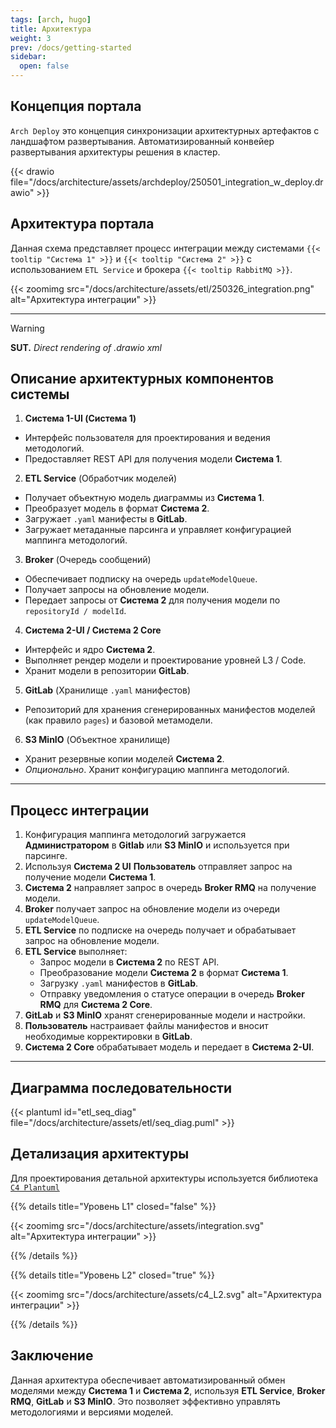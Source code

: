 ```yaml
---
tags: [arch, hugo]
title: Архитектура
weight: 3
prev: /docs/getting-started
sidebar:
  open: false
---
```


## Концепция портала

`Arch Deploy` это концепция синхронизации архитектурных артефактов с ландшафтом развертывания.
Автоматизированный конвейер развертывания архитектуры решения в кластер.

{{< drawio file="/docs/architecture/assets/archdeploy/250501_integration_w_deploy.drawio" >}}

## Архитектура портала

Данная схема представляет процесс интеграции между системами `{{< tooltip "Система 1" >}}` и `{{< tooltip "Система 2" >}}` с использованием `ETL Service` и брокера
`{{< tooltip RabbitMQ >}}`.

{{< zoomimg src="/docs/architecture/assets/etl/250326_integration.png" alt="Архитектура интеграции" >}}

---

> [!WARNING]
> **SUT.** _Direct rendering of .drawio xml_

[//]: # ({{< drawio file="/docs/architecture/products/etl/assets/241031_integration.drawio" >}})

## Описание архитектурных компонентов системы

1. **Система 1-UI (Система 1)**
  - Интерфейс пользователя для проектирования и ведения методологий.
  - Предоставляет REST API для получения модели **Система 1**.

2. **ETL Service** (Обработчик моделей)
  - Получает объектную модель диаграммы из **Система 1**.
  - Преобразует модель в формат **Система 2**.
  - Загружает `.yaml` манифесты в **GitLab**.
  - Загружает метаданные парсинга и управляет конфигурацией маппинга методологий.

3. **Broker** (Очередь сообщений)
  - Обеспечивает подписку на очередь `updateModelQueue`.
  - Получает запросы на обновление модели.
  - Передает запросы от **Система 2** для получения модели по `repositoryId / modelId`.

4. **Система 2-UI / Система 2 Core**
  - Интерфейс и ядро **Система 2**.
  - Выполняет рендер модели и проектирование уровней L3 / Code.
  - Хранит модели в репозитории **GitLab**.

5. **GitLab** (Хранилище `.yaml` манифестов)
  - Репозиторий для хранения сгенерированных манифестов моделей (как правило `pages`) и базовой метамодели.

6. **S3 MinIO** (Объектное хранилище)
  - Хранит резервные копии моделей **Система 2**.
  - _Опционально_. Хранит конфигурацию маппинга методологий.

---

## **Процесс интеграции**
1. Конфигурация маппинга методологий загружается **Администратором** в **Gitlab** или **S3 MinIO** и используется при парсинге.
2. Используя **Система 2 UI** **Пользователь** отправляет запрос на получение модели **Система 1**.
3. **Система 2** направляет запрос в очередь **Broker RMQ** на получение модели.
4. **Broker** получает запрос на обновление модели из очереди `updateModelQueue`.
5. **ETL Service** по подписке на очередь получает и обрабатывает запрос на обновление модели.
6. **ETL Service** выполняет:
   - Запрос модели в **Система 2** по REST API.
   - Преобразование модели **Система 2** в формат **Система 1**.
   - Загрузку `.yaml` манифестов в **GitLab**.
   - Отправку уведомления о статусе операции в очередь **Broker RMQ** для **Система 2 Core**.
7. **GitLab** и **S3 MinIO** хранят сгенерированные модели и настройки.
8. **Пользователь** настраивает файлы манифестов и вносит необходимые корректировки в **GitLab**.
9. **Система 2 Core** обрабатывает модель и передает в **Система 2-UI**.

---

## Диаграмма последовательности

{{< plantuml id="etl_seq_diag" file="/docs/architecture/assets/etl/seq_diag.puml" >}}

## Детализация архитектуры

Для проектирования детальной архитектуры используется библиотека [`C4 Plantuml`](https://github.com/plantuml-stdlib/C4-PlantUML) 

{{% details title="Уровень L1" closed="false" %}}

{{< zoomimg src="/docs/architecture/assets/integration.svg" alt="Архитектура интеграции" >}}

{{% /details %}}

[//]: # (### Уровень L2)
[//]: # ({{< plantuml id="arch_diag_l2" file="/docs/architecture/assets/c4_L2.puml" >}})

{{% details title="Уровень L2" closed="true" %}}

{{< zoomimg src="/docs/architecture/assets/c4_L2.svg" alt="Архитектура интеграции" >}}

{{% /details %}}


## **Заключение**
Данная архитектура обеспечивает автоматизированный обмен моделями между **Система 1** и **Система 2**, используя **ETL Service**, **Broker RMQ**, **GitLab** и **S3 MinIO**.
Это позволяет эффективно управлять методологиями и версиями моделей.

